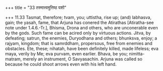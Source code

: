 +++
title = "33 तस्मात्त्वमुत्तिष्ठ यशो"

+++
11.33 Tasmat, therefore; tvam, you; uttistha, rise up; (and) labhasva,
gain; the yasah, fame, that Arjuna has conered the Atirathas
\[Atiratha-see note under 1.4.6.-Tr.\], Bhisma, Drona and others, who
are unconerable even by the gods. Such fame can be acired only by
virtuous actions. Jitva, by defeating; satrun, the enemies, Duryodhana
and others; bhunksva, enjoy; a rajyam, kingdom; that is samrddham,
propersous, free from enemies and obstacles. Ete, these; nihatah, have
been definitely killed, made lifeless; eva maya, verily by Me; eva
purvam, even earlier. Bhava, be you; nimitta-matram, merely an
instrument, O Savyasachin. Arjuna was called so because he could shoot
arrows even with his left hand.
